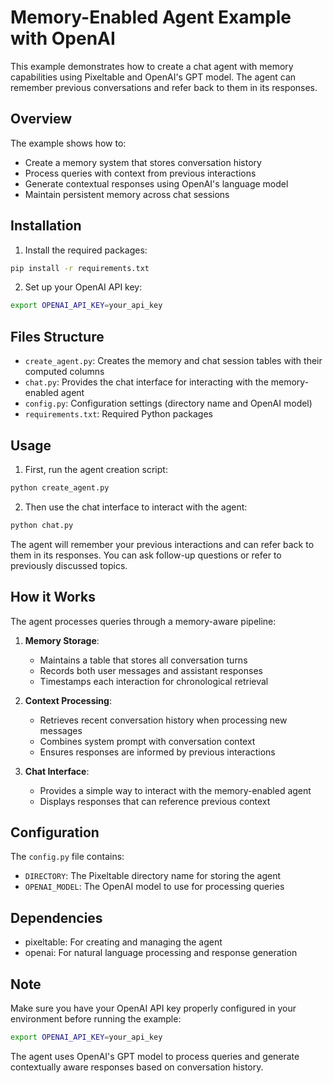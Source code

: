 # Memory-Enabled Agent Example with OpenAI

This example demonstrates how to create a chat agent with memory capabilities using Pixeltable and OpenAI's GPT model. The agent can remember previous conversations and refer back to them in its responses.

## Overview

The example shows how to:
- Create a memory system that stores conversation history
- Process queries with context from previous interactions
- Generate contextual responses using OpenAI's language model
- Maintain persistent memory across chat sessions

## Installation

1. Install the required packages:
```bash
pip install -r requirements.txt
```

2. Set up your OpenAI API key:
```bash
export OPENAI_API_KEY=your_api_key
```

## Files Structure

- `create_agent.py`: Creates the memory and chat session tables with their computed columns
- `chat.py`: Provides the chat interface for interacting with the memory-enabled agent
- `config.py`: Configuration settings (directory name and OpenAI model)
- `requirements.txt`: Required Python packages

## Usage

1. First, run the agent creation script:
```bash
python create_agent.py
```

2. Then use the chat interface to interact with the agent:
```bash
python chat.py
```

The agent will remember your previous interactions and can refer back to them in its responses. You can ask follow-up questions or refer to previously discussed topics.

## How it Works

The agent processes queries through a memory-aware pipeline:

1. **Memory Storage**:
   - Maintains a table that stores all conversation turns
   - Records both user messages and assistant responses
   - Timestamps each interaction for chronological retrieval

2. **Context Processing**:
   - Retrieves recent conversation history when processing new messages
   - Combines system prompt with conversation context
   - Ensures responses are informed by previous interactions

3. **Chat Interface**:
   - Provides a simple way to interact with the memory-enabled agent
   - Displays responses that can reference previous context

## Configuration

The `config.py` file contains:
- `DIRECTORY`: The Pixeltable directory name for storing the agent
- `OPENAI_MODEL`: The OpenAI model to use for processing queries

## Dependencies

- pixeltable: For creating and managing the agent
- openai: For natural language processing and response generation

## Note

Make sure you have your OpenAI API key properly configured in your environment before running the example:

```bash
export OPENAI_API_KEY=your_api_key
```

The agent uses OpenAI's GPT model to process queries and generate contextually aware responses based on conversation history. 
